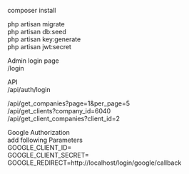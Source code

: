composer install <br>

php artisan migrate<br>
php artisan db:seed<br>
php artisan key:generate<br>
php artisan jwt:secret<br>

Admin login page<br>
/login<br>

API<br>
/api/auth/login

/api/get_companies?page=1&per_page=5<br>
/api/get_clients?company_id=6040<br>
/api/get_client_companies?client_id=2<br>


Google Authorization <br>
add following Parameters <br>
GOOGLE_CLIENT_ID= <br>
GOOGLE_CLIENT_SECRET= <br>
GOOGLE_REDIRECT=http://localhost/login/google/callback <br>


